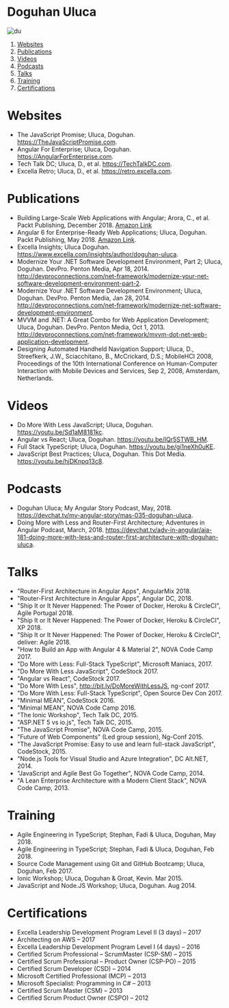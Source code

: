 # Doguhan Uluca
![du](https://secure.gravatar.com/avatar/7cbaa9afb5ca78d97f3c689f8ce6c985)

1. [Websites](#websites)
2. [Publications](#publications)
3. [Videos](#videos)
4. [Podcasts](#podcasts)
5. [Talks](#talks)
6. [Training](#training)
7. [Certifications](#certifications)

# Websites

*	The JavaScript Promise; Uluca, Doguhan. https://TheJavaScriptPromise.com. 
* Angular For Enterprise; Uluca, Doguhan. https://AngularForEnterprise.com.
*	Tech Talk DC; Uluca, D., et al. https://TechTalkDC.com.
*	Excella Retro; Uluca, D., et al. https://retro.excella.com. 

# Publications
* Building Large-Scale Web Applications with Angular; Arora, C., et al. Packt Publishing, December 2018. [Amazon Link](https://www.amazon.com/Building-Large-Scale-Applications-Angular-production-grade/dp/178995956X/ref=sr_1_4?keywords=uluca&qid=1549863219&s=gateway&sr=8-4)
*	Angular 6 for Enterprise-Ready Web Applications; Uluca, Doguhan. Packt Publishing, May 2018. [Amazon Link](https://www.amazon.com/Angular-Enterprise-Ready-Web-Applications-production-ready/dp/1786462907/ref=sr_1_1?keywords=uluca&qid=1549863219&s=gateway&sr=8-1).
*	Excella Insights; Uluca Doguhan. https://www.excella.com/insights/author/doguhan-uluca.
*	Modernize Your .NET Software Development Environment, Part 2; Uluca, Doguhan. DevPro. Penton Media, Apr 18, 2014. http://devproconnections.com/net-framework/modernize-your-net-software-development-environment-part-2. 
*	Modernize Your .NET Software Development Environment; Uluca, Doguhan. DevPro. Penton Media, Jan 28, 2014. http://devproconnections.com/net-framework/modernize-net-software-development-environment. 
*	MVVM and .NET: A Great Combo for Web Application Development; Uluca, Doguhan. DevPro. Penton Media, Oct 1, 2013. http://devproconnections.com/net-framework/mvvm-dot-net-web-application-development. 
*	Designing Automated Handheld Navigation Support; Uluca, D., Streefkerk, J.W., Sciacchitano, B., McCrickard, D.S.; MobileHCI 2008, Proceedings of the 10th International Conference on Human-Computer Interaction with Mobile Devices and Services, Sep 2, 2008, Amsterdam, Netherlands.

# Videos
* Do More With Less JavaScript; Uluca, Doguhan. https://youtu.be/Sd1aM8181kc.
* Angular vs React; Uluca, Doguhan. https://youtu.be/IQr5STWB_HM.
* Full Stack TypeScript; Uluca, Doguhan. https://youtu.be/gi1neXh0uKE.
* JavaScript Best Practices; Uluca, Doguhan. This Dot Media. https://youtu.be/hjDKnpq13c8.

# Podcasts
* Doguhan Uluca; My Angular Story Podcast, May, 2018. https://devchat.tv/my-angular-story/mas-035-doguhan-uluca.
* Doing More with Less and Router-First Architecture; Adventures in Angular Podcast, March, 2018. https://devchat.tv/adv-in-angular/aia-181-doing-more-with-less-and-router-first-architecture-with-doguhan-uluca.

# Talks

* "Router-First Architecture in Angular Apps", AngularMix 2018.
* "Router-First Architecture in Angular Apps", Angular DC, 2018.
* "Ship It or It Never Happened: The Power of Docker, Heroku & CircleCI", Agile Portugal 2018.
* "Ship It or It Never Happened: The Power of Docker, Heroku & CircleCI", XP 2018.
* "Ship It or It Never Happened: The Power of Docker, Heroku & CircleCI", deliver: Agile 2018.
* "How to Build an App with Angular 4 & Material 2", NOVA Code Camp 2017. 
* "Do More with Less: Full-Stack TypeScript", Microsoft Maniacs, 2017.
* "Do More With Less JavaScript", CodeStock 2017.
* "Angular vs React", CodeStock 2017.
* "Do More With Less", http://bit.ly/DoMoreWithLessJS, ng-conf 2017.
* "Do More With Less: Full-Stack TypeScript", Open Source Dev Con 2017.
* "Minimal MEAN", CodeStock 2016.
* "Minimal MEAN", NOVA Code Camp 2016.
* "The Ionic Workshop", Tech Talk DC, 2015.
* "ASP.NET 5 vs io.js", Tech Talk DC, 2015.
* "The JavaScript Promise", NOVA Code Camp, 2015.
* "Future of Web Components" (Led group session), Ng-Conf 2015.
* "The JavaScript Promise: Easy to use and learn full-stack JavaScript", CodeStock, 2015.
* "Node.js Tools for Visual Studio and Azure Integration", DC Alt.NET, 2014.
* "JavaScript and Agile Best Go Together", NOVA Code Camp, 2014.
* "A Lean Enterprise Architecture with a Modern Client Stack", NOVA Code Camp, 2013.

# Training
*	Agile Engineering in TypeScript; Stephan, Fadi & Uluca, Doguhan, May 2018.
*	Agile Engineering in TypeScript; Stephan, Fadi & Uluca, Doguhan, Feb 2018.
*	Source Code Management using Git and GitHub Bootcamp; Uluca, Doguhan, Feb 2017.
*	Ionic Workshop; Uluca, Doguhan & Groat, Kevin. Mar 2015.
*	JavaScript and Node.JS Workshop; Uluca, Doguhan. Aug 2014.

# Certifications
*	Excella Leadership Development Program Level II (3 days) – 2017
*	Architecting on AWS – 2017
*	Excella Leadership Development Program Level I (4 days) – 2016
*	Certified Scrum Professional – ScrumMaster (CSP-SM) – 2015
*	Certified Scrum Professional – Product Owner (CSP-PO) – 2015
*	Certified Scrum Developer (CSD) – 2014
*	Microsoft Certified Professional (MCP) – 2013
*	Microsoft Specialist: Programming in C# – 2013
*	Certified Scrum Master (CSM) – 2013
*	Certified Scrum Product Owner (CSPO) – 2012
